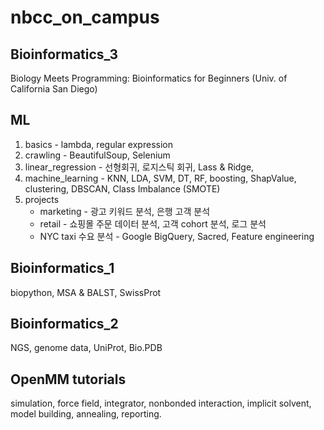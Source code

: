 # nbcc_on_campus

## Bioinformatics_3
Biology Meets Programming: Bioinformatics for Beginners (Univ. of California San Diego)


## ML
1. basics - lambda, regular expression
2. crawling - BeautifulSoup, Selenium
3. linear_regression - 선형회귀, 로지스틱 회귀, Lass & Ridge, 
4. machine_learning - KNN, LDA, SVM, DT, RF, boosting, ShapValue, clustering, DBSCAN, Class Imbalance (SMOTE)
5. projects
    * marketing - 광고 키워드 분석, 은행 고객 분석
    * retail - 쇼핑몰 주문 데이터 분석, 고객 cohort 분석, 로그 분석
    * NYC taxi 수요 분석 - Google BigQuery, Sacred, Feature engineering

## Bioinformatics_1
biopython, MSA & BALST, SwissProt

## Bioinformatics_2
NGS, genome data, UniProt, Bio.PDB

## OpenMM tutorials
simulation, force field, integrator, nonbonded interaction, implicit solvent,
model building, annealing, reporting.
